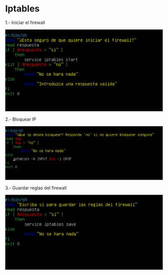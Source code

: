 # Iptables

1.- Iniciar el firewall

![foto](Iptables1.PNG)

2.- Bloquear IP

![foto](Iptables2.PNG)

3.- Guardar reglas del firewall

![foto](Iptables3.PNG)
